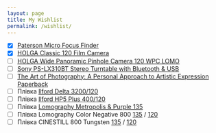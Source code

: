 ```yaml
---
layout: page
title: My Wishlist
permalink: /wishlist/
---
```


- [x] [Paterson Micro Focus Finder][PTP643]
- [x] [HOLGA Classic 120 Film Camera][holga120n]
- [ ] [HOLGA Wide Panoramic Pinhole Camera 120 WPC LOMO][holgawpc]
- [ ] [Sony PS-LX310BT Stereo Turntable with Bluetooth & USB][pslx310bt]
- [ ] [The Art of Photography: A Personal Approach to Artistic Expression Paperback][book1]
- [ ] Плівка [Ilford Delta 3200/120][id3200120]
- [ ] Плівка [Ilford HP5 Plus 400/120][hp5120]
- [ ] Плівка [Lomography Metropolis & Purple 135][lomomp135]
- [ ] Плівка Lomography Color Negative 800 [135][lomo800135] / [120][lomo800120]
- [ ] Плівка CINESTILL 800 Tungsten [135][cinestill800135] / [120][cinestill800120]

[PTP643]: https://www.bhphotovideo.com/c/product/40219-REG/Paterson_PTP643_Micro_Focus_Finder.html
[holga120n]: https://www.aliexpress.com/item/1005003106907994.html
[holgawpc]: https://www.aliexpress.com/item/32989850856.html
[book1]: https://www.amazon.com/gp/product/1681982102
[pslx310bt]: https://www.bhphotovideo.com/c/product/1472758-REG/sony_pslx310bt_ps_lx310bt_turntable_with_usb.html
[id3200120]: https://www.fotovramke.com/item-712/ilford-delta-3200-120.html
[hp5120]: https://www.fotovramke.com/item-672/ilford-hp5-plus-400-120.html
[lomomp135]: https://www.fotovramke.com/item-897/pl%D1%96vka-lomography-metropolis--lomography-purple.html
[lomo800135]: https://www.fotovramke.com/item-61/lomography-color-negative-800-35-(1-plenka-na-36-kadrov).html
[lomo800120]: https://www.fotovramke.com/item-373/lomography-color-negative-800-120-(1-plenka).html
[cinestill800135]: https://fotoplenka.in.ua/p603643821-fotoplenka-tsvetnaya-cinestill.html
[cinestill800120]: https://www.fotovision.ua/shop/film/cinestill-800-tungsten-120/
